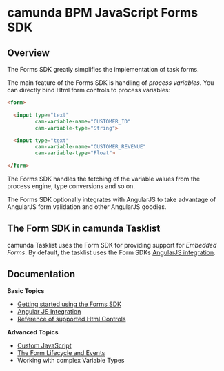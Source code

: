 # camunda BPM JavaScript Forms SDK

## Overview

The Forms SDK greatly simplifies the implementation of task forms.

The main feature of the Forms SDK is handling of *process variables*. You can directly bind Html
form controls to process variables:

```html
<form>

  <input type="text" 
         cam-variable-name="CUSTOMER_ID"
         cam-variable-type="String">

  <input type="text" 
         cam-variable-name="CUSTOMER_REVENUE" 
         cam-variable-type="Float">

</form>
```

The Forms SDK handles the fetching of the variable values from the process engine, type conversions
and so on.

The Forms SDK optionally integrates with AngularJS to take advantage of AngularJS form
validation and other AngularJS goodies.

## The Form SDK in camunda Tasklist

camunda Tasklist uses the Form SDK for providing support for *Embedded Forms*. By default, the
tasklist uses the Form SDKs [AngularJS integration][angularjs].

## Documentation

**Basic Topics**

* [Getting started using the Forms SDK][getting-started]
* [Angular JS Integration][angularjs]
* [Reference of supported Html Controls][controls]

**Advanced Topics**

* [Custom JavaScript][javascript]
* [The Form Lifecycle and Events][lifecycle]
* Working with complex Variable Types




[start-event]: //stage.docs.camunda.org/api-references/bpmn20/#events-start-events
[user-task]:   //stage.docs.camunda.org/api-references/bpmn20/#tasks-user-task
[webservices]: webservices
[controls]:    controls/index.md
[angularjs]: support-angularjs.md
[getting-started]: getting-started.md
[lifecycle]: lifecycle.md
[javascript]: javascript.md
